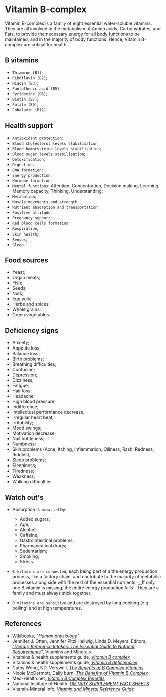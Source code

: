# Vitamin B-complex
Vitamin B-complex is a family of eight essential water-soluble vitamins. They are all involved in the metabolism of Amino acids, Carbohydrates, and Fats, to provide the necessary energy for all body functions to be maintained, and in the majority of body functions. Hence, Vitamin B-complex are critical for health.

## B vitamins
- `Thiamine (B1)`;
- `Riboflavin (B2)`;
- `Niacin (B3)`;
- `Pantothenic acid (B5)`;
- `Pyridoxine (B6)`;
- `Biotin (B7)`;
- `Folate (B9)`;
- `Cobalamin (B12)`.

## Health support
- `Antioxidant protection`;
- `Blood cholesterol levels stabilisation`;
- `Blood homocysteine levels stabilisation`;
- `Blood sugar levels stabilisation`;
- `Detoxification`;
- `Digestion`;
- `DNA formation`;
- `Energy production`;
- `Hormone formation`;
- `Mental functions`: Attention, Concentration, Decision making, Learning, Memory capacity, Thinking, Understanding;
- `Metabolism`;
- `Muscle movements and strength`;
- `Nutrient absorption and transportation`;
- `Positive attitude`;
- `Pregnancy support`;
- `Red blood cells formation`;
- `Respiration`;
- `Skin health`;
- `Senses`;
- `Sleep`.

## Food sources
- Yeast;
- Organ meats;
- Fish;
- Seeds;
- Nuts;
- Egg yolk;
- Herbs and spices;
- Whole grains;
- Green vegetables.

## Deficiency signs
- Anxiety;
- Appetite loss;
- Balance loss;
- Birth problems;
- Breathing difficulties;
- Confusion;
- Depression;
- Dizziness;
- Fatigue;
- Hair loss;
- Headache;
- High blood pressure;
- Indifference;
- Intellectual performance decrease;
- Irregular heart beat;
- Irritability;
- Mood swings;
- Motivation decrease;
- Nail brittleness;
- Numbness;
- Skin problems (Acne, Itching, Inflammation, Oiliness, Rash, Redness, Riddles);
- Sleep problems;
- Sleepiness;
- Tiredness;
- Weakness;
- Walking difficulties.

## Watch out's
- Absorption is `impaired` by:
    - Added sugars;
    - Age;
    - Alcohol;
    - Caffeine;
    - Gastrointestinal problems;
    - Pharmaceutical drugs;
    - Sedentarism;
    - Smoking;
    - Stress.

- `B vitamins are connected`, each being part of a the energy production process, like a factory chain, and contribute to the majority of metabolic processes along side with the rest of the essential nutrients. __If only one B vitamin is missing, the entire energy production fails`. They are a family and must always stick together.
- `B vitamins are sensitive` and are destroyed by long cooking (e.g boiling) and at high temperatures.

## References
- Wikibooks, [_"Human physiology"_](https://en.Wikibooks.org/wiki/Human_Physiology/Nutrition#Vitamins)
- Jennifer J. Otten, Jennifer Pitzi Hellwig, Linda D. Meyers, Editors, [_"Dietary Reference Intakes: The Essential Guide to Nutrient Requirements"_](https://www.amazon.com/Dietary-Reference-Intakes-Essential-Requirements/dp/0309157420), Vitamins and Minerals
- Vitamins & health supplements guide, [_Vitamin B complex_](http://www.vitamins-supplements.org/vitamin-B.php)
- Vitamins & health supplements guide, [_Vitamin B deficiencies_](http://www.vitamins-supplements.org/vitamin-B-deficiency.php)
- Cathy Wong, ND, Verywell, [_The Benefits of B Complex Vitamins_](https://www.verywell.com/b-complex-vitamins-89411)
- Nicole McDermott, Daily burn, [_The Benefits of Vitamin B Complex_](http://dailyburn.com/life/health/benefits-vitamin-b-complex/)
- Med-Health.net, [_Vitamin B Complex Benefits_](http://www.med-health.net/B-Complex-Benefits.html)
- National Institute of Health, [_DIETARY SUPPLEMENT FACT SHEETS_](https://ods.od.nih.gov/factsheets/list-all/)
- Vitamin-Mineral Info, [_Vitamin and Mineral Reference Guide_](http://www.vitamin-mineral-info.com/)